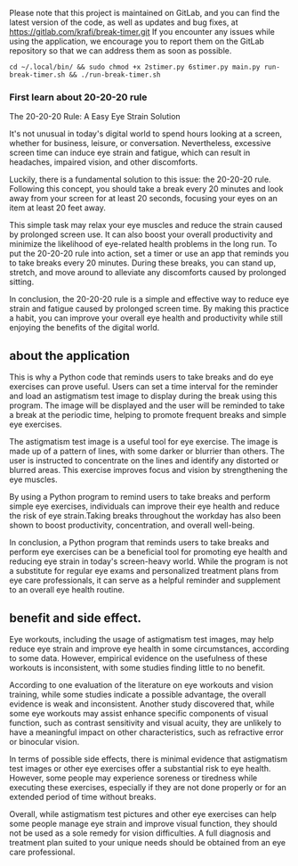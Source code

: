Please note that this project is maintained on GitLab, and you can find the latest version of the code, as well as updates and bug fixes, at 
https://gitlab.com/krafi/break-timer.git If you encounter any issues while using the application, we encourage you to report them on the GitLab repository so that we can address them as soon as possible.

```
cd ~/.local/bin/ && sudo chmod +x 2stimer.py 6stimer.py main.py run-break-timer.sh && ./run-break-timer.sh
```
### First learn about 20-20-20 rule

The 20-20-20 Rule: A Easy Eye Strain Solution

It's not unusual in today's digital world to spend hours looking at a screen, whether for business, leisure, or conversation. Nevertheless, excessive screen time can induce eye strain and fatigue, which can result in headaches, impaired vision, and other discomforts.

Luckily, there is a fundamental solution to this issue: the 20-20-20 rule. Following this concept, you should take a break every 20 minutes and look away from your screen for at least 20 seconds, focusing your eyes on an item at least 20 feet away.

This simple task may relax your eye muscles and reduce the strain caused by prolonged screen use. It can also boost your overall productivity and minimize the likelihood of eye-related health problems in the long run.
To put the 20-20-20 rule into action, set a timer or use an app that reminds you to take breaks every 20 minutes. During these breaks, you can stand up, stretch, and move around to alleviate any discomforts caused by prolonged sitting.

In conclusion, the 20-20-20 rule is a simple and effective way to reduce eye strain and fatigue caused by prolonged screen time. By making this practice a habit, you can improve your overall eye health and productivity while still enjoying the benefits of the digital world.

## about the application 
This is why a Python code that reminds users to take breaks and do eye exercises can prove useful. Users can set a time interval for the reminder and load an astigmatism test image to display during the break using this program. The image will be displayed and the user will be reminded to take a break at the periodic time, helping to promote frequent breaks and simple eye exercises.

The astigmatism test image is a useful tool for eye exercise. The image is made up of a pattern of lines, with some darker or blurrier than others. The user is instructed to concentrate on the lines and identify any distorted or blurred areas. This exercise improves focus and vision by strengthening the eye muscles.

By using a Python program to remind users to take breaks and perform simple eye exercises, individuals can improve their eye health and reduce the risk of eye strain.Taking breaks throughout the workday has also been shown to boost productivity, concentration, and overall well-being.

In conclusion, a Python program that reminds users to take breaks and perform eye exercises can be a beneficial tool for promoting eye health and reducing eye strain in today's screen-heavy world. While the program is not a substitute for regular eye exams and personalized treatment plans from eye care professionals, it can serve as a helpful reminder and supplement to an overall eye health routine.

##  benefit and side effect.
 Eye workouts, including the usage of astigmatism test images, may help reduce eye strain and improve eye health in some circumstances, according to some data. However, empirical evidence on the usefulness of these workouts is inconsistent, with some studies finding little to no benefit.

According to one evaluation of the literature on eye workouts and vision training, while some studies indicate a possible advantage, the overall evidence is weak and inconsistent. Another study discovered that, while some eye workouts may assist enhance specific components of visual function, such as contrast sensitivity and visual acuity, they are unlikely to have a meaningful impact on other characteristics, such as refractive error or binocular vision.

In terms of possible side effects, there is minimal evidence that astigmatism test images or other eye exercises offer a substantial risk to eye health. However, some people may experience soreness or tiredness while executing these exercises, especially if they are not done properly or for an extended period of time without breaks.

Overall, while astigmatism test pictures and other eye exercises can help some people manage eye strain and improve visual function, they should not be used as a sole remedy for vision difficulties. A full diagnosis and treatment plan suited to your unique needs should be obtained from an eye care professional.

